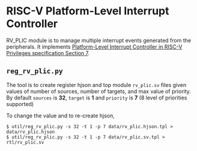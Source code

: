 # RISC-V Platform-Level Interrupt Controller

RV_PLIC module is to manage multiple interrupt events generated from the
peripherals. It implements [Platform-Level Interrupt Controller in RISC-V
Privileges specification Section
7](https://people.eecs.berkeley.edu/~krste/papers/riscv-privileged-v1.9.pdf#page=73).

## `reg_rv_plic.py`

The tool is to create register hjson and top module `rv_plic.sv` files given
values of number of sources, number of targets, and max value of priority. By
default `sources` is **32**, `target` is **1** and `priority` is **7** (8 level of priorities
supported)

To change the value and to re-create hjson,

```console
$ util/reg_rv_plic.py -s 32 -t 1 -p 7 data/rv_plic.hjson.tpl > data/rv_plic.hjson
$ util/reg_rv_plic.py -s 32 -t 1 -p 7 data/rv_plic.sv.tpl > rtl/rv_plic.sv
```
